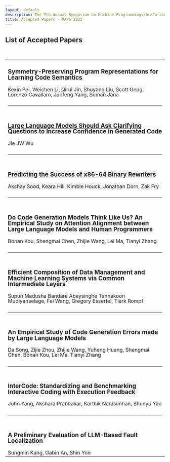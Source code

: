 ```yaml
---
layout: default
description: The 7th Annual Symposium on Machine Programming</br>Co-located with ESEC/FSE 2023</br>December 3, 2023 - San Francisco, CA, USA</br>
title: Accepted Papers - MAPS 2023
---
```


<style type="text/css" media="screen">

h3 {line-height: 100%;}
td {border: none !important; line-height: 100%; cellspacing: 0; cellpadding: 0; width: 23.33%;}
tr {height: 0;}
/*table {border-collapse: separate; border-spacing: 0 40px;}*/
.rule {height: 50px;}
.authors {font-size: 16px;}

</style>

<h2>List of Accepted Papers</h2>
<br>
<table>
  <tr class="title-row">
    <td><h3>Symmetry-Preserving Program Representations for Learning Code Semantics</h3>
  	<div class="authors">Kexin Pei, Weichen Li, Qirui Jin, Shuyang Liu, Scott Geng, Lorenzo Cavallaro, Junfeng Yang, Suman Jana</div></td>
  </tr>
  <tr class="rule">
  	<td><hr></td>
  </tr>
  <tr class="title-row">
  	<td><h3><a href="assets/clarifying_questions_jw_camera_ready.pdf">Large Language Models Should Ask Clarifying Questions to Increase Confidence in Generated Code</a></h3>
  	<div class="authors">Jie JW Wu</div></td>
  </tr>
  <tr class="rule">
  	<td><hr></td>
  </tr>
  <tr class="title-row">
	<td><h3><a href="assets/predicting_the_success_of_x86_64_binary_rewriters_camera_ready1.pdf">Predicting the Success of x86-64 Binary Rewriters</a></h3>
  	<div class="authors">Akshay Sood, Keara Hill, Kimble Houck, Jonathan Dorn, Zak Fry</div></td>
  </tr>
  <tr class="rule">
  	<td><hr></td>
  </tr>
   <tr class="title-row">
	<td><h3>Do Code Generation Models Think Like Us? An Empirical Study on Attention Alignment between Large Language Models and Human Programmers</h3>
  	<div class="authors">Bonan Kou, Shengmai Chen, Zhijie Wang, Lei Ma, Tianyi Zhang</div></td>
  </tr>
  <tr class="rule">
  	<td><hr></td>
  </tr>
   <tr class="title-row">
	<td><h3>Efficient Composition of Data Management and Machine Learning Systems via Common Intermediate Layers</h3>
  	<div class="authors">Supun Madusha Bandara Abeysinghe Tennakoon Mudiyanselage, Fei Wang, Gregory Essertel, Tiark Rompf</div></td>
  </tr>
  <tr class="rule">
  	<td><hr></td>
  </tr>
   <tr class="title-row">
	<td><h3>An Empirical Study of Code Generation Errors made by Large Language Models</h3>
  	<div class="authors">Da Song, Zijie Zhou, Zhijie Wang, Yuheng Huang, Shengmai Chen, Bonan Kou, Lei Ma, Tianyi Zhang</div></td>
  </tr>
  <tr class="rule">
  	<td><hr></td>
  </tr>
   <tr class="title-row">
	<td><h3>InterCode: Standardizing and Benchmarking Interactive Coding with Execution Feedback</h3>
  	<div class="authors">John Yang, Akshara Prabhakar, Karthik Narasimhan, Shunyu Yao</div></td>
  </tr>
  <tr class="rule">
  	<td><hr></td>
  </tr>
   <tr class="title-row">
	<td><h3>A Preliminary Evaluation of LLM-Based Fault Localization</h3>
  	<div class="authors">Sungmin Kang, Gabin An, Shin Yoo</div></td>
  </tr>
</table>
